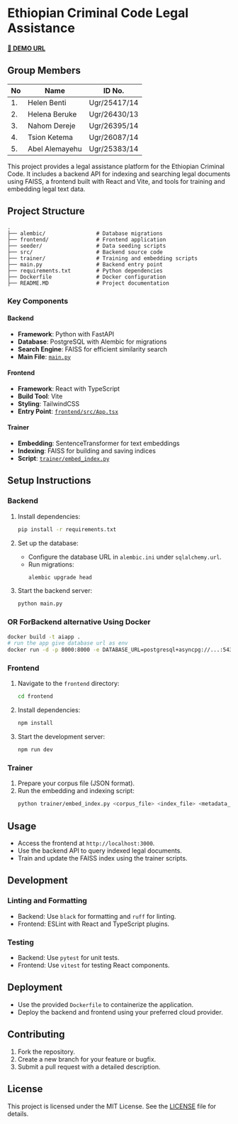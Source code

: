 # Ethiopian Criminal Code Legal Assistance

#### [🔗 DEMO URL](https://ai.astu.pro.et/)

## Group Members

| No  | Name           | ID No.       |
| --- | -------------- | ------------ |
| 1.  | Helen Benti    | Ugr/25417/14 |
| 2.  | Helena Beruke  | Ugr/26430/13 |
| 3.  | Nahom Dereje   | Ugr/26395/14 |
| 4.  | Tsion Ketema   | Ugr/26087/14 |
| 5.  | Abel Alemayehu | Ugr/25383/14 |

This project provides a legal assistance platform for the Ethiopian Criminal Code. It includes a backend API for indexing and searching legal documents using FAISS, a frontend built with React and Vite, and tools for training and embedding legal text data.

## Project Structure

```
.
├── alembic/                # Database migrations
├── frontend/               # Frontend application
├── seeder/                 # Data seeding scripts
├── src/                    # Backend source code
├── trainer/                # Training and embedding scripts
├── main.py                 # Backend entry point
├── requirements.txt        # Python dependencies
├── Dockerfile              # Docker configuration
├── README.MD               # Project documentation
```

### Key Components

#### Backend

- **Framework**: Python with FastAPI
- **Database**: PostgreSQL with Alembic for migrations
- **Search Engine**: FAISS for efficient similarity search
- **Main File**: [`main.py`](main.py)

#### Frontend

- **Framework**: React with TypeScript
- **Build Tool**: Vite
- **Styling**: TailwindCSS
- **Entry Point**: [`frontend/src/App.tsx`](frontend/src/App.tsx)

#### Trainer

- **Embedding**: SentenceTransformer for text embeddings
- **Indexing**: FAISS for building and saving indices
- **Script**: [`trainer/embed_index.py`](trainer/embed_index.py)

## Setup Instructions

### Backend

1. Install dependencies:

   ```sh
   pip install -r requirements.txt
   ```

2. Set up the database:

   - Configure the database URL in `alembic.ini` under `sqlalchemy.url`.
   - Run migrations:
     ```sh
     alembic upgrade head
     ```

3. Start the backend server:
   ```sh
   python main.py
   ```

### OR ForBackend alternative Using Docker

```sh
docker build -t aiapp .
# run the app give database url as env
docker run -d -p 8000:8000 -e DATABASE_URL=postgresql+asyncpg://...:5432/database aiapp
```

### Frontend

1. Navigate to the `frontend` directory:

   ```sh
   cd frontend
   ```

2. Install dependencies:

   ```sh
   npm install
   ```

3. Start the development server:
   ```sh
   npm run dev
   ```

### Trainer

1. Prepare your corpus file (JSON format).
2. Run the embedding and indexing script:
   ```sh
   python trainer/embed_index.py <corpus_file> <index_file> <metadata_file>
   ```

## Usage

- Access the frontend at `http://localhost:3000`.
- Use the backend API to query indexed legal documents.
- Train and update the FAISS index using the trainer scripts.

## Development

### Linting and Formatting

- Backend: Use `black` for formatting and `ruff` for linting.
- Frontend: ESLint with React and TypeScript plugins.

### Testing

- Backend: Use `pytest` for unit tests.
- Frontend: Use `vitest` for testing React components.

## Deployment

- Use the provided `Dockerfile` to containerize the application.
- Deploy the backend and frontend using your preferred cloud provider.

## Contributing

1. Fork the repository.
2. Create a new branch for your feature or bugfix.
3. Submit a pull request with a detailed description.

## License

This project is licensed under the MIT License. See the [LICENSE](LICENSE) file for details.
